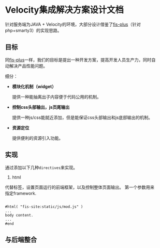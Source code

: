 Velocity集成解决方案设计文档
=========================

针对服务端为JAVA + Velocity的环境，大部分设计借鉴了[fis-plus](https://github.com/fex-team/fis-plus)（针对php+smarty3）的实现思路。

## 目标

同[fis-plus](https://github.com/fex-team/fis-plus)一样，我们的目标是提出一种开发方案，提高开发人员生产力，同时自动解决产品性能问题。

细分：

* **模块化机制（widget）**

  提供一种能抽离出子内容便于代码公用的机制。
* **控制css头部输出，js页尾输出**

  提供一种js/css能就近添加，但是能保证css头部输出和js底部输出的机制。
* **资源定位**

  提供便利的资源引入功能。

## 实现

通过添加以下几种`directives`来实现。

1. html

  代替<html>标签，设置页面运行的前端框架，以及控制整体页面输出。
  第一个参数用来指定framework.

  ```velocity

  #html( "fis-site:static/js/mod.js" )
  ...
  body content.
  ...
  #end
  ```

## 与后端整合

